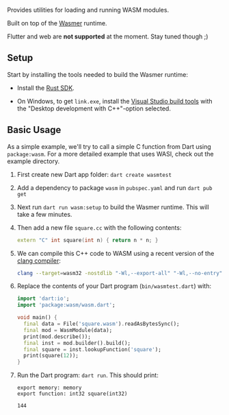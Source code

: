 Provides utilities for loading and running WASM modules.

Built on top of the [Wasmer](https://github.com/wasmerio/wasmer) runtime.

Flutter and web are **not supported** at the moment. Stay tuned though ;)

## Setup

Start by installing the tools needed to build the Wasmer runtime:

   * Install the [Rust SDK].

   * On Windows, to get `link.exe`, install the [Visual Studio build tools]
     with the "Desktop development with C++"-option selected.

[Rust SDK]: https://www.rust-lang.org/tools/install
[Visual Studio build tools]: https://visualstudio.microsoft.com/visual-cpp-build-tools/

## Basic Usage

As a simple example, we'll try to call a simple C function from Dart using
`package:wasm`. For a more detailed example that uses WASI, check out the
example directory.

1. First create new Dart app folder: `dart create wasmtest`

1. Add a dependency to package `wasm` in `pubspec.yaml` and run `dart pub get`

1. Next run `dart run wasm:setup` to build the Wasmer runtime. This will take a few minutes.
   
1. Then add a new file `square.cc` with the following contents:

    ```c++
    extern "C" int square(int n) { return n * n; }
    ```

1. We can compile this C++ code to WASM using a recent version of the
[clang compiler](https://clang.llvm.org/get_started.html):

    ```bash
    clang --target=wasm32 -nostdlib "-Wl,--export-all" "-Wl,--no-entry" -o square.wasm square.cc
    ```

1. Replace the contents of your Dart program (`bin/wasmtest.dart`) with:

    ```dart
    import 'dart:io';
    import 'package:wasm/wasm.dart';
    
    void main() {
      final data = File('square.wasm').readAsBytesSync();
      final mod = WasmModule(data);
      print(mod.describe());
      final inst = mod.builder().build();
      final square = inst.lookupFunction('square');
      print(square(12));
    }
    ```

1. Run the Dart program: `dart run`. This should print:

    ```
    export memory: memory
    export function: int32 square(int32)
    
    144
    ```
